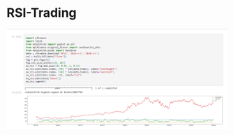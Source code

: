# RSI-Trading
![alt text](https://github.com/sarahschoonmaker/rsi-trading/blob/main/trading.png?raw=true)
